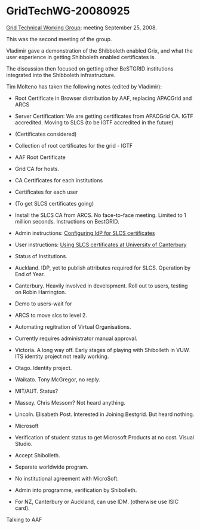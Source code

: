 # GridTechWG-20080925

[Grid Technical Working Group](/wiki/spaces/BeSTGRID/pages/3818228403): meeting September 25, 2008.

This was the second meeting of the group.

Vladimir gave a demonstration of the Shibboleth enabled Grix, and what the user experience in getting Shibboleth enabled certificates is.

The discussion then focused on getting other BeSTGRID institutions integrated into the Shibboleth infrastructure.

Tim Molteno has taken the following notes (edited by Vladimir):

- Root Certificate in Browser distribution by AAF, replacing APACGrid and ARCS
- Server Certification: We are getting certificates from APACGrid CA. IGTF accredited. Moving to SLCS (to be IGTF accredited in the future)

- (Certificates considered)
	
- Collection of root certificates for the grid - IGTF
- AAF Root Certificate
		
- Grid CA for hosts.
- CA Certificates for each institutions
			
- Certificates for each user

- (To get SLCS certificates going)
	
- Install the SLCS CA from ARCS. No face-to-face meeting. Limited to 1 million seconds. Instructions on BestGRID.
		
- Admin instructions: [Configuring IdP for SLCS certificates](/wiki/spaces/BeSTGRID/pages/3818228428)
- User instructions: [Using SLCS certificates at University of Canterbury](/wiki/spaces/BeSTGRID/pages/3818228446)

- Status of Institutions.
	
- Auckland. IDP, yet to publish attributes required for SLCS. Operation by End of Year.
- Canterbury. Heavily involved in development. Roll out to users, testing on Robin Harrington.
		
- Demo to users-wait for
			
- ARCS to move slcs to level 2.
- Automating regitration of Virtual Organisations.
- Currently requires administrator manual approval.
- Victoria. A long way off. Early stages of playing with Shibolleth in VUW. ITS identity project not really working.
- Otago. Identity project.
- Waikato. Tony McGregor, no reply.
- MIT/AUT. Status?
- Massey. Chris Messom? Not heard anything.
- Lincoln. Elisabeth Post. Interested in Joining Bestgrid. But heard nothing.

- Microsoft
	
- Verification of student status to get Microsoft Products at no cost. Visual Studio.
- Accept Shibolleth.
- Separate worldwide program.
- No institutional agreement with MicroSoft.
- Admin into programme, verification by Shibolleth.
- For NZ, Canterbury or Auckland, can use IDM.  (otherwise use ISIC card).

Talking to AAF
